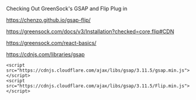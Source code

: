 
Checking Out GreenSock's GSAP and Flip Plug in

https://chenzo.github.io/gsap-flip/









https://greensock.com/docs/v3/Installation?checked=core,flip#CDN

https://greensock.com/react-basics/

https://cdnjs.com/libraries/gsap



```
<script src="https://cdnjs.cloudflare.com/ajax/libs/gsap/3.11.5/gsap.min.js"></script>
<script src="https://cdnjs.cloudflare.com/ajax/libs/gsap/3.11.5/Flip.min.js"></script>
```